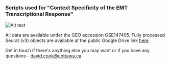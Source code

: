 ### Scripts used for "Context Specificity of the EMT Transcriptional Response"
![Alt text](figure_1.tiff)

All data are available under the GEO accession GSE147405. Fully processed Seurat (v3) objects are available at the public Google Drive link [here](https://drive.google.com/drive/folders/1SIEIf7UswTv_0S6TypYsaRzMcfkfsgji?usp=share_link)

Get in touch if there's anything else you may want or if you have any questions - david.cook@uottawa.ca
